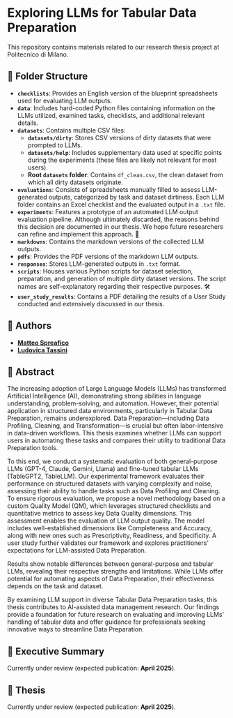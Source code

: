 # Exploring LLMs for Tabular Data Preparation

This repository contains materials related to our research thesis project at Politecnico di Milano.

## 📂 Folder Structure

- **`checklists`**: Provides an English version of the blueprint spreadsheets used for evaluating LLM outputs.
- **`data`**: Includes hard-coded Python files containing information on the LLMs utilized, examined tasks, checklists, and additional relevant details.
- **`datasets`**: Contains multiple CSV files:
  - **`datasets/dirty`**: Stores CSV versions of dirty datasets that were prompted to LLMs.
  - **`datasets/help`**: Includes supplementary data used at specific points during the experiments (these files are likely not relevant for most users).
  - **Root `datasets` folder**: Contains `df_clean.csv`, the clean dataset from which all dirty datasets originate.
- **`evaluations`**: Consists of spreadsheets manually filled to assess LLM-generated outputs, categorized by task and dataset dirtiness. Each LLM folder contains an Excel checklist and the evaluated output in a `.txt` file.
- **`experiments`**: Features a prototype of an automated LLM output evaluation pipeline. Although ultimately discarded, the reasons behind this decision are documented in our thesis. We hope future researchers can refine and implement this approach. 🚀
- **`markdowns`**: Contains the markdown versions of the collected LLM outputs.
- **`pdfs`**: Provides the PDF versions of the markdown LLM outputs.
- **`responses`**: Stores LLM-generated outputs in `.txt` format.
- **`scripts`**: Houses various Python scripts for dataset selection, preparation, and generation of multiple dirty dataset versions. The script names are self-explanatory regarding their respective purposes. 🛠️
- **`user_study_results`**: Contains a PDF detailing the results of a User Study conducted and extensively discussed in our thesis.

## 👥 Authors

- [__Matteo Spreafico__](https://github.com/MattBlue00)
- [__Ludovica Tassini__](https://github.com/LudoTassini)

## 📜 Abstract

The increasing adoption of Large Language Models (LLMs) has transformed Artificial Intelligence (AI), demonstrating strong abilities in language understanding, problem-solving, and automation. However, their potential application in structured data environments, particularly in Tabular Data Preparation, remains underexplored. Data Preparation—including Data Profiling, Cleaning, and Transformation—is crucial but often labor-intensive in data-driven workflows. This thesis examines whether LLMs can support users in automating these tasks and compares their utility to traditional Data Preparation tools.

To this end, we conduct a systematic evaluation of both general-purpose LLMs (GPT-4, Claude, Gemini, Llama) and fine-tuned tabular LLMs (TableGPT2, TableLLM). Our experimental framework evaluates their performance on structured datasets with varying complexity and noise, assessing their ability to handle tasks such as Data Profiling and Cleaning. To ensure rigorous evaluation, we propose a novel methodology based on a custom Quality Model (QM), which leverages structured checklists and quantitative metrics to assess key Data Quality dimensions. This assessment enables the evaluation of LLM output quality. The model includes well-established dimensions like Completeness and Accuracy, along with new ones such as Prescriptivity, Readiness, and Specificity. A user study further validates our framework and explores practitioners’ expectations for LLM-assisted Data Preparation.

Results show notable differences between general-purpose and tabular LLMs, revealing their respective strengths and limitations. While LLMs offer potential for automating aspects of Data Preparation, their effectiveness depends on the task and dataset.

By examining LLM support in diverse Tabular Data Preparation tasks, this thesis contributes to AI-assisted data management research. Our findings provide a foundation for future research on evaluating and improving LLMs’ handling of tabular data and offer guidance for professionals seeking innovative ways to streamline Data Preparation.

## 📑 Executive Summary

Currently under review (expected publication: **April 2025**).

## 📖 Thesis

Currently under review (expected publication: **April 2025**).
